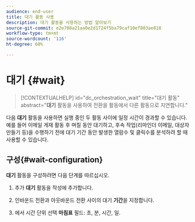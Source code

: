 ```yaml
---
audience: end-user
title: 대기 활동 사용
description: 대기 활동을 사용하는 방법 알아보기
source-git-commit: e2e708a21aa0e2d1724f5ba79caf10ef803ae818
workflow-type: tm+mt
source-wordcount: '116'
ht-degree: 60%

---
```


# 대기 {#wait}

>[!CONTEXTUALHELP]
>id="dc_orchestration_wait"
>title="대기 활동"
>abstract="**대기** 활동을 사용하여 전환을 활동에서 다른 활동으로 지연합니다."

다음 **대기** 활동을 사용하면 실행 중인 두 활동 사이에 일정 시간이 경과할 수 있습니다. 예를 들어 이메일 게재 활동 후 며칠 동안 대기하고, 후속 작업(리마인더 이메일, 대상자 만들기 등)을 수행하기 전에 대기 기간 동안 발생한 열람수 및 클릭수를 분석하려 할 때 사용할 수 있습니다.

## 구성{#wait-configuration}

**대기** 활동을 구성하려면 다음 단계를 따르십시오.

1. 추가 **대기** 활동을 작성에 추가합니다.

1. 인바운드 전환과 아웃바운드 전환 사이의 대기 **기간**&#x200B;을 지정합니다.

1. 에서 시간 단위 선택 **마침표** 필드: 초, 분, 시간, 일.

